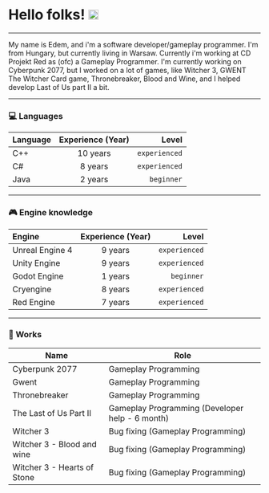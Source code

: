 <p align="center">
    <h1><b>Hello folks!</b> <img src="https://raw.githubusercontent.com/MartinHeinz/MartinHeinz/master/wave.gif" width="20px"></h1>
</p>

---

My name is Edem, and i'm a software developer/gameplay programmer. I'm from Hungary, but currently living in Warsaw. Currently i'm working at CD Projekt Red as (ofc) a Gameplay Programmer.
I'm currently working on Cyberpunk 2077, but I worked on a lot of games, like Witcher 3, GWENT The Witcher Card game, Thronebreaker, Blood and Wine, and I helped develop Last of Us part II a bit.

---

<h3>💻 Languages</h3>

| Language | Experience (Year) | Level |
| :---         |     :---:      |          ---: |
| C++   | 10 years  | `experienced` |
| C#    | 8 years   | `experienced` |
| Java  | 2 years   | `beginner`    |

---

<h3>🎮 Engine knowledge</h3>

| Engine | Experience (Year) | Level |
| :---         |     :---:      |   ---: |
| Unreal Engine 4   | 9 years  | `experienced` |
| Unity Engine  | 9 years   | `experienced` |
| Godot Engine  | 1 years   | `beginner`    |
| Cryengine  | 8 years   | `experienced`    |
| Red Engine  | 7 years   | `experienced`    |

---

<h3>🚧 Works</h3>

| <b>Name</b>  | Role |
| ------------- | ------------- |
| Cyberpunk 2077  | Gameplay Programming  |
| Gwent  | Gameplay Programming  |
| Thronebreaker  | Gameplay Programming  |
| The Last of Us Part II  | Gameplay Programming (Developer help - 6 month)  |
| Witcher 3  | Bug fixing (Gameplay Programming)  |
| Witcher 3 - Blood and wine  | Bug fixing (Gameplay Programming)  |
| Witcher 3 - Hearts of Stone | Bug fixing (Gameplay Programming)  |
